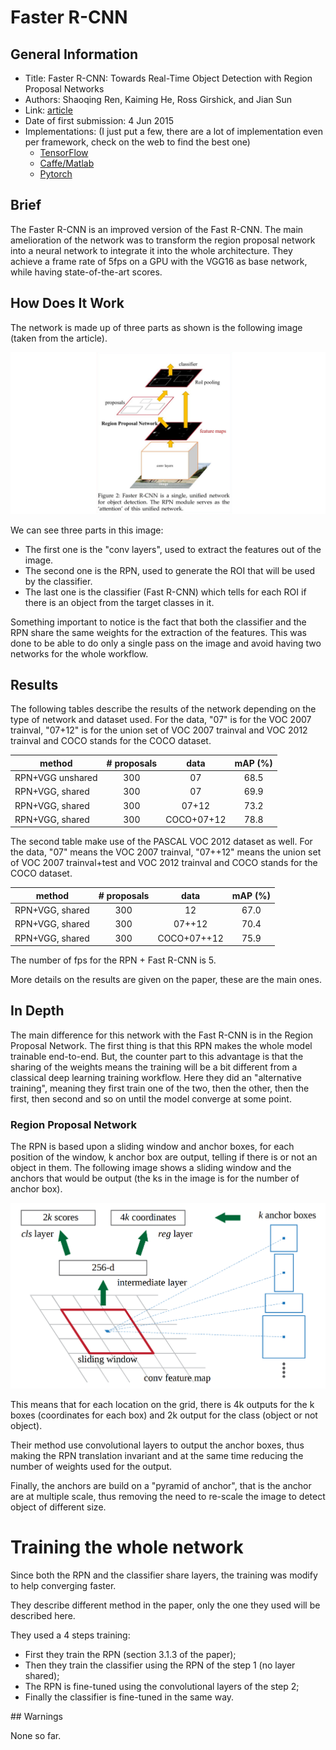 # Faster R-CNN

## General Information

- Title: Faster R-CNN: Towards Real-Time Object Detection with Region Proposal Networks
- Authors: Shaoqing Ren, Kaiming He, Ross Girshick, and Jian Sun
- Link: [article](https://arxiv.org/abs/1506.01497)
- Date of first submission: 4 Jun 2015
- Implementations: (I just put a few, there are a lot of implementation even per framework, check on the web to find the best one)
    - [TensorFlow](https://github.com/endernewton/tf-faster-rcnn)
    - [Caffe/Matlab](https://github.com/ShaoqingRen/faster_rcnn)
    - [Pytorch](https://github.com/jwyang/faster-rcnn.pytorch)

## Brief

The Faster R-CNN is an improved version of the Fast R-CNN. The main amelioration of the network was to transform the region proposal network into a neural network to integrate it into the whole architecture. They achieve a frame rate of 5fps on a GPU with the VGG16 as base network, while having state-of-the-art scores.

## How Does It Work

The network is made up of three parts as shown is the following image (taken from the article).

![Network architecture](https://raw.githubusercontent.com/D3lt4lph4/papers/master/docs/images/imagedetection/fasterrcnn/network.png "Faster R-CNN")

We can see three parts in this image:

- The first one is the "conv layers", used to extract the features out of the image.
- The second one is the RPN, used to generate the ROI that will be used by the classifier.
- The last one is the classifier (Fast R-CNN) which tells for each ROI if there is an object from the target classes in it.

Something important to notice is the fact that both the classifier and the RPN share the same weights for the extraction of the features. This was done to be able to do only a single pass on the image and avoid having two networks for the whole workflow.

## Results

The following tables describe the results of the network depending on the type of network and dataset used. For the data, "07" is for the VOC 2007 trainval, "07+12" is for the union set of VOC 2007 trainval and VOC 2012 trainval and COCO stands for the COCO dataset.

| method | # proposals | data | mAP (%) |
|--------|:-----------:|:----:|:-------:|
|RPN+VGG unshared | 300 | 07 | 68.5 |
|RPN+VGG, shared | 300 | 07 | 69.9 |
|RPN+VGG, shared | 300 | 07+12 | 73.2 |
|RPN+VGG, shared | 300 | COCO+07+12 | 78.8 |

The second table make use of the PASCAL VOC 2012 dataset as well. For the data, "07" means the VOC 2007 trainval, "07++12" means the union set of VOC 2007 trainval+test and VOC 2012 trainval and COCO stands for the COCO dataset.

| method | # proposals | data | mAP (%) |
|--------|:-----------:|:----:|:-------:|
| RPN+VGG, shared | 300 | 12 | 67.0 |
| RPN+VGG, shared | 300 | 07++12 | 70.4 |
| RPN+VGG, shared | 300 | COCO+07++12 | 75.9 |

The number of fps for the RPN + Fast R-CNN is 5.

More details on the results are given on the paper, these are the main ones.

## In Depth

The main difference for this network with the Fast R-CNN is in the Region Proposal Network. The first thing is that this RPN makes the whole model trainable end-to-end. But, the counter part to this advantage is that the sharing of the weights means the training will be a bit different from a classical deep learning training workflow. Here they did an "alternative training", meaning they first train one of the two, then the other, then the first, then second and so on until the model converge at some point.

### Region Proposal Network

The RPN is based upon a sliding window and anchor boxes, for each position of the window, k anchor box are output, telling if there is or not an object in them. The following image shows a sliding window and the anchors that would be output (the ks in the image is for the number of anchor box).

![Network anchors](https://raw.githubusercontent.com/D3lt4lph4/papers/master/docs/images/imageclassif/fasterrcnn/anchor.png "Faster R-CNN anchor")

This means that for each location on the grid, there is 4k outputs for the k boxes (coordinates for each box) and 2k output for the class (object or not object). 

Their method use convolutional layers to output the anchor boxes, thus making the RPN translation invariant and at the same time reducing the number of weights used for the output.

Finally, the anchors are build on a "pyramid of anchor", that is the anchor are at multiple scale, thus removing the need to re-scale the image to detect object of different size.

# Training the whole network

Since both the RPN and the classifier share layers, the training was modify to help converging faster.

They describe different method in the paper, only the one they used will be described here.

They used a 4 steps training:

- First they train the RPN (section 3.1.3 of the paper);
- Then they train the classifier using the RPN of the step 1 (no layer shared);
- The RPN is fine-tuned using the convolutional layers of the step 2;
- Finally the classifier is fine-tuned in the same way.


## Warnings

None so far.

